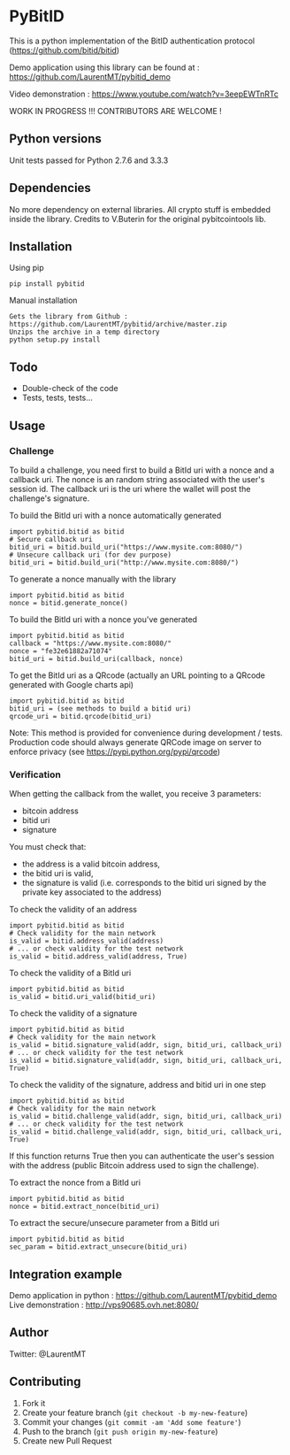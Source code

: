 # PyBitID

This is a python implementation of the BitID authentication protocol (https://github.com/bitid/bitid)

Demo application using this library can be found at : https://github.com/LaurentMT/pybitid_demo

Video demonstration : https://www.youtube.com/watch?v=3eepEWTnRTc


WORK IN PROGRESS !!! CONTRIBUTORS ARE WELCOME !


## Python versions

Unit tests passed for Python 2.7.6 and 3.3.3


## Dependencies

No more dependency on external libraries. All crypto stuff is embedded inside the library. Credits to V.Buterin for the original pybitcointools lib.


## Installation

Using pip
```
pip install pybitid
```

Manual installation
```
Gets the library from Github : https://github.com/LaurentMT/pybitid/archive/master.zip
Unzips the archive in a temp directory
python setup.py install
```

## Todo

- Double-check of the code
- Tests, tests, tests...


## Usage

### Challenge

To build a challenge, you need first to build a BitId uri with a nonce and a callback uri.
The nonce is an random string associated with the user's session id.
The callback uri is the uri where the wallet will post the challenge's signature.


To build the BitId uri with a nonce automatically generated
```
import pybitid.bitid as bitid
# Secure callback uri
bitid_uri = bitid.build_uri("https://www.mysite.com:8080/")
# Unsecure callback uri (for dev purpose)
bitid_uri = bitid.build_uri("http://www.mysite.com:8080/")
```

To generate a nonce manually with the library
```
import pybitid.bitid as bitid
nonce = bitid.generate_nonce()
```

To build the BitId uri with a nonce you've generated
```
import pybitid.bitid as bitid
callback = "https://www.mysite.com:8080/"
nonce = "fe32e61882a71074"
bitid_uri = bitid.build_uri(callback, nonce)
```

To get the BitId uri as a QRcode (actually an URL pointing to a QRcode generated with Google charts api)
```
import pybitid.bitid as bitid
bitid_uri = (see methods to build a bitid uri)
qrcode_uri = bitid.qrcode(bitid_uri)
```
Note: 
This method is provided for convenience during development / tests. 
Production code should always generate QRCode image on server to enforce privacy (see  https://pypi.python.org/pypi/qrcode)


### Verification

When getting the callback from the wallet, you receive 3 parameters: 
- bitcoin address 
- bitid uri 
- signature

You must check that:
- the address is a valid bitcoin address,
- the bitid uri is valid,
- the signature is valid (i.e. corresponds to the bitid uri signed by the private key associated to the address)


To check the validity of an address
```
import pybitid.bitid as bitid
# Check validity for the main network
is_valid = bitid.address_valid(address)
# ... or check validity for the test network
is_valid = bitid.address_valid(address, True)
```

To check the validity of a BitId uri 
```
import pybitid.bitid as bitid
is_valid = bitid.uri_valid(bitid_uri)
```

To check the validity of a signature 
```
import pybitid.bitid as bitid
# Check validity for the main network
is_valid = bitid.signature_valid(addr, sign, bitid_uri, callback_uri)
# ... or check validity for the test network
is_valid = bitid.signature_valid(addr, sign, bitid_uri, callback_uri, True)
```

To check the validity of the signature, address and bitid uri in one step 
```
import pybitid.bitid as bitid
# Check validity for the main network
is_valid = bitid.challenge_valid(addr, sign, bitid_uri, callback_uri)
# ... or check validity for the test network
is_valid = bitid.challenge_valid(addr, sign, bitid_uri, callback_uri, True)
```
If this function returns True then you can authenticate the user's session with the address (public Bitcoin address used to sign the challenge).


To extract the nonce from a BitId uri 
```
import pybitid.bitid as bitid
nonce = bitid.extract_nonce(bitid_uri)
```

To extract the secure/unsecure parameter from a BitId uri 
```
import pybitid.bitid as bitid
sec_param = bitid.extract_unsecure(bitid_uri)
```


## Integration example

Demo application in python : https://github.com/LaurentMT/pybitid_demo
Live demonstration : http://vps90685.ovh.net:8080/


## Author
Twitter: @LaurentMT


## Contributing

1. Fork it
2. Create your feature branch (`git checkout -b my-new-feature`)
3. Commit your changes (`git commit -am 'Add some feature'`)
4. Push to the branch (`git push origin my-new-feature`)
5. Create new Pull Request
